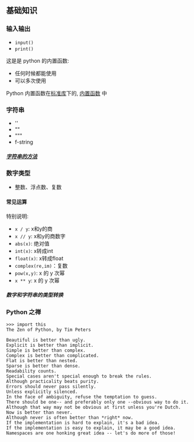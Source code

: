 ## 基础知识

### 输入输出

- ``input()``
- ``print()``

这是是 python 的内置函数:
- 任何时候都能使用
- 可以多次使用

Python 内置函数在[标准库](https://docs.python.org/zh-cn/3/library/index.html)下的, [内置函数](https://docs.python.org/zh-cn/3/library/functions.html) 中


### 字符串

- ''
- ""
- """
- f-string

##### [字符串的方法](https://docs.python.org/zh-cn/3/library/stdtypes.html#string-methods)

### 数字类型

- 整数、浮点数、复数

#### 常见运算

特别说明: 

- `x / y`: x和y的商
- `x // y`: x和y的商数字
- `abs(x)`: 绝对值
- `int(x)`: x转成int
- `float(x)`: x转成float
- `complex(re,im)`：复数
- `pow(x,y)`: x 的 y 次幂
- `x ** y`: x 的 y 次幂

##### 数字和字符串的类型转换

### Python 之禅

```
>>> import this
The Zen of Python, by Tim Peters

Beautiful is better than ugly.
Explicit is better than implicit.
Simple is better than complex.
Complex is better than complicated.
Flat is better than nested.
Sparse is better than dense.
Readability counts.
Special cases aren't special enough to break the rules.
Although practicality beats purity.
Errors should never pass silently.
Unless explicitly silenced.
In the face of ambiguity, refuse the temptation to guess.
There should be one-- and preferably only one --obvious way to do it.
Although that way may not be obvious at first unless you're Dutch.
Now is better than never.
Although never is often better than *right* now.
If the implementation is hard to explain, it's a bad idea.
If the implementation is easy to explain, it may be a good idea.
Namespaces are one honking great idea -- let's do more of those!
```
